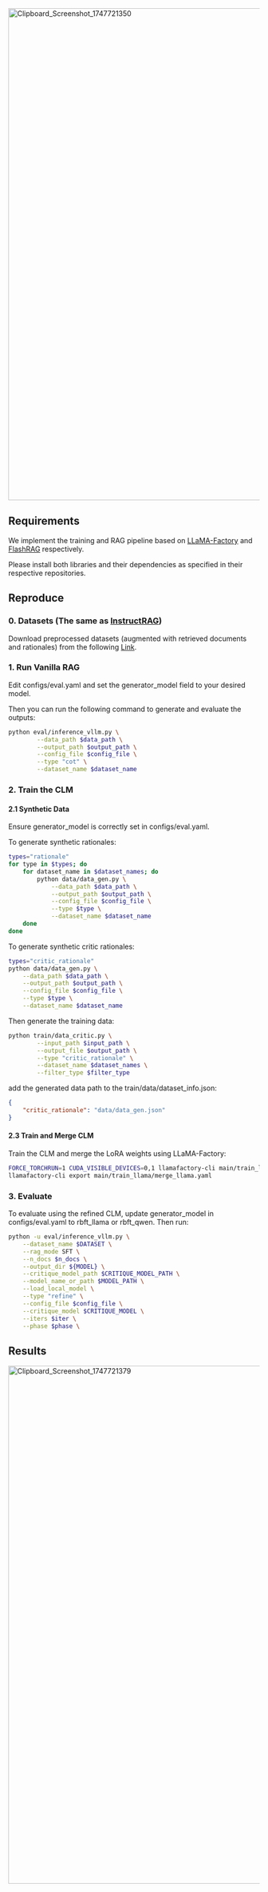 <img width="984" alt="Clipboard_Screenshot_1747721350" src="https://github.com/user-attachments/assets/b5459487-b696-45da-9cd3-d64409c235d4" />

## Requirements
We implement the training and RAG pipeline based on [LLaMA-Factory](https://github.com/hiyouga/LLaMA-Factory) and [FlashRAG](https://github.com/RUC-NLPIR/FlashRAG) respectively. 

Please install both libraries and their dependencies as specified in their respective repositories.


## Reproduce

### 0. Datasets (The same as [InstructRAG](https://github.com/weizhepei/InstructRAG))

Download preprocessed datasets (augmented with retrieved documents and rationales) from the following [Link](https://drive.google.com/file/d/1MVkdc4g9_D4REtaBFKeJ9gMun4qzdQtO/view?usp=share_link).

### 1. Run Vanilla RAG

Edit configs/eval.yaml and set the generator_model field to your desired model.

Then you can run the following command to generate and evaluate the outputs:
```bash
python eval/inference_vllm.py \
        --data_path $data_path \
        --output_path $output_path \
        --config_file $config_file \
        --type "cot" \
        --dataset_name $dataset_name
```


### 2. Train the CLM

#### 2.1 Synthetic Data

Ensure generator_model is correctly set in configs/eval.yaml.

To generate synthetic rationales:
```bash
types="rationale"
for type in $types; do
    for dataset_name in $dataset_names; do
        python data/data_gen.py \
            --data_path $data_path \
            --output_path $output_path \
            --config_file $config_file \
            --type $type \
            --dataset_name $dataset_name
    done
done
```

To generate synthetic critic rationales:
```bash
types="critic_rationale"
python data/data_gen.py \
    --data_path $data_path \
    --output_path $output_path \
    --config_file $config_file \
    --type $type \
    --dataset_name $dataset_name
```

Then generate the training data:
```bash
python train/data_critic.py \
        --input_path $input_path \
        --output_file $output_path \
        --type "critic_rationale" \
        --dataset_name $dataset_names \
        --filter_type $filter_type
```

add the generated data path to the train/data/dataset_info.json:

```json
{
    "critic_rationale": "data/data_gen.json"
}
```

#### 2.3 Train and Merge CLM

Train the CLM and merge the LoRA weights using LLaMA-Factory:

```bash
FORCE_TORCHRUN=1 CUDA_VISIBLE_DEVICES=0,1 llamafactory-cli main/train_llama/train_llama.yaml
llamafactory-cli export main/train_llama/merge_llama.yaml
```

### 3. Evaluate
To evaluate using the refined CLM, update generator_model in configs/eval.yaml to rbft_llama or rbft_qwen.
Then run:
```bash
python -u eval/inference_vllm.py \
    --dataset_name $DATASET \
    --rag_mode SFT \
    --n_docs $n_docs \
    --output_dir ${MODEL} \
    --critique_model_path $CRITIQUE_MODEL_PATH \
    --model_name_or_path $MODEL_PATH \
    --load_local_model \
    --type "refine" \
    --config_file $config_file \
    --critique_model $CRITIQUE_MODEL \
    --iters $iter \
    --phase $phase \
```

## Results
<img width="1036" alt="Clipboard_Screenshot_1747721379" src="https://github.com/user-attachments/assets/e672b6ba-74f1-49e2-b89f-ae091d000b4f" />
